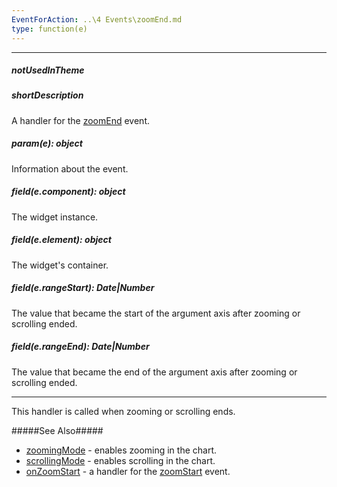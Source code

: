 ```yaml
---
EventForAction: ..\4 Events\zoomEnd.md
type: function(e)
---
```

---
##### notUsedInTheme

##### shortDescription
A handler for the [zoomEnd](/api-reference/20%20Data%20Visualization%20Widgets/10%20dxChart/4%20Events/zoomEnd.md '/Documentation/ApiReference/Data_Visualization_Widgets/dxChart/Events/#zoomEnd') event.

##### param(e): object
Information about the event.

##### field(e.component): object
The widget <a href="/Documentation/16_1/ApiReference/Data_Visualization_Widgets/dxChart/Methods/#instance"></a> instance.

##### field(e.element): object
The widget's container.

##### field(e.rangeStart): Date|Number
The value that became the start of the argument axis after zooming or scrolling ended.

##### field(e.rangeEnd): Date|Number
The value that became the end of the argument axis after zooming or scrolling ended.

---
This handler is called when zooming or scrolling ends.

#####See Also#####
- [zoomingMode](/api-reference/20%20Data%20Visualization%20Widgets/10%20dxChart/1%20Configuration/zoomingMode.md '/Documentation/ApiReference/Data_Visualization_Widgets/dxChart/Configuration/#zoomingMode') - enables zooming in the chart.
- [scrollingMode](/api-reference/20%20Data%20Visualization%20Widgets/10%20dxChart/1%20Configuration/scrollingMode.md '/Documentation/ApiReference/Data_Visualization_Widgets/dxChart/Configuration/#scrollingMode') - enables scrolling in the chart.
- [onZoomStart](/api-reference/20%20Data%20Visualization%20Widgets/10%20dxChart/1%20Configuration/onZoomStart.md '/Documentation/ApiReference/Data_Visualization_Widgets/dxChart/Configuration/#onZoomStart') - a handler for the [zoomStart](/api-reference/20%20Data%20Visualization%20Widgets/10%20dxChart/4%20Events/zoomStart.md '/Documentation/ApiReference/Data_Visualization_Widgets/dxChart/Events/#zoomStart') event.